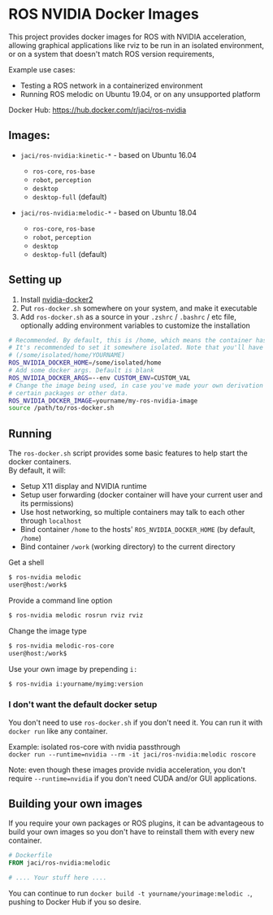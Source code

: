 ROS NVIDIA Docker Images
=====

This project provides docker images for ROS with NVIDIA acceleration, allowing graphical applications like rviz to be run in an isolated environment, or on a system that doesn't match ROS version requirements, 

Example use cases:
  - Testing a ROS network in a containerized environment
  - Running ROS melodic on Ubuntu 19.04, or on any unsupported platform

Docker Hub: https://hub.docker.com/r/jaci/ros-nvidia

## Images:
- `jaci/ros-nvidia:kinetic-*` - based on Ubuntu 16.04
  - `ros-core`, `ros-base`
  - `robot`, `perception`
  - `desktop`
  - `desktop-full` (default)

- `jaci/ros-nvidia:melodic-*` - based on Ubuntu 18.04
  - `ros-core`, `ros-base`
  - `robot`, `perception`
  - `desktop`
  - `desktop-full` (default)

## Setting up
1. Install [nvidia-docker2](https://github.com/NVIDIA/nvidia-docker)
2. Put `ros-docker.sh` somewhere on your system, and make it executable
3. Add `ros-docker.sh` as a source in your `.zshrc` / `.bashrc` / etc file, optionally adding environment variables to customize the installation
```bash
# Recommended. By default, this is /home, which means the container has access to your entire homedir.
# It's recommended to set it somewhere isolated. Note that you'll have to manually create the user dir
# (/some/isolated/home/YOURNAME)
ROS_NVIDIA_DOCKER_HOME=/some/isolated/home
# Add some docker args. Default is blank
ROS_NVIDIA_DOCKER_ARGS=--env CUSTOM_ENV=CUSTOM_VAL
# Change the image being used, in case you've made your own derivation of the image in order to add
# certain packages or other data.
ROS_NVIDIA_DOCKER_IMAGE=yourname/my-ros-nvidia-image
source /path/to/ros-docker.sh
```

## Running
The `ros-docker.sh` script provides some basic features to help start the docker containers.  
By default, it will:
- Setup X11 display and NVIDIA runtime
- Setup user forwarding (docker container will have your current user and its permissions)
- Use host networking, so multiple containers may talk to each other through `localhost`
- Bind container `/home` to the hosts' `ROS_NVIDIA_DOCKER_HOME` (by default, `/home`)
- Bind container `/work` (working directory) to the current directory

Get a shell
```bash
$ ros-nvidia melodic
user@host:/work$
```

Provide a command line option
```bash
$ ros-nvidia melodic rosrun rviz rviz
```

Change the image type
```bash
$ ros-nvidia melodic-ros-core
user@host:/work$
```

Use your own image by prepending `i:`
```bash
$ ros-nvidia i:yourname/myimg:version
```

### I don't want the default docker setup
You don't need to use `ros-docker.sh` if you don't need it. You can run it with `docker run` like any container.  

Example: isolated ros-core with nvidia passthrough  
`docker run --runtime=nvidia --rm -it jaci/ros-nvidia:melodic roscore`

Note: even though these images provide nvidia acceleration, you don't require `--runtime=nvidia` if you don't need CUDA and/or GUI applications.  

## Building your own images
If you require your own packages or ROS plugins, it can be advantageous to build your own images so you don't have to reinstall them with every new container.

```Dockerfile
# Dockerfile
FROM jaci/ros-nvidia:melodic

# .... Your stuff here ....
```

You can continue to run `docker build -t yourname/yourimage:melodic .`, pushing to Docker Hub if you so desire.  

